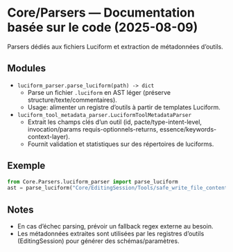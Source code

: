 # Core/Parsers — Documentation basée sur le code (2025-08-09)

Parsers dédiés aux fichiers Luciform et extraction de métadonnées d’outils.

## Modules
- `luciform_parser.parse_luciform(path) -> dict`
  - Parse un fichier `.luciform` en AST léger (préserve structure/texte/commentaires).
  - Usage: alimenter un registre d’outils à partir de templates Luciform.
- `luciform_tool_metadata_parser.LuciformToolMetadataParser`
  - Extrait les champs clés d’un outil (id, pacte/type-intent-level, invocation/params requis-optionnels-returns, essence/keywords-context-layer).
  - Fournit validation et statistiques sur des répertoires de luciforms.

## Exemple
```python
from Core.Parsers.luciform_parser import parse_luciform
ast = parse_luciform("Core/EditingSession/Tools/safe_write_file_content.luciform")
```

## Notes
- En cas d’échec parsing, prévoir un fallback regex externe au besoin.
- Les métadonnées extraites sont utilisées par les registres d’outils (EditingSession) pour générer des schémas/paramètres.
